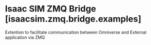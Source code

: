# Isaac SIM ZMQ Bridge [isaacsim.zmq.bridge.examples]

Extention to facilitate communication between Omniverse and External application via ZMQ
